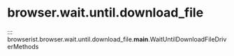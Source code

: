 # browser.wait.until.download_file

::: browserist.browser.wait.until.download_file.__main__.WaitUntilDownloadFileDriverMethods
